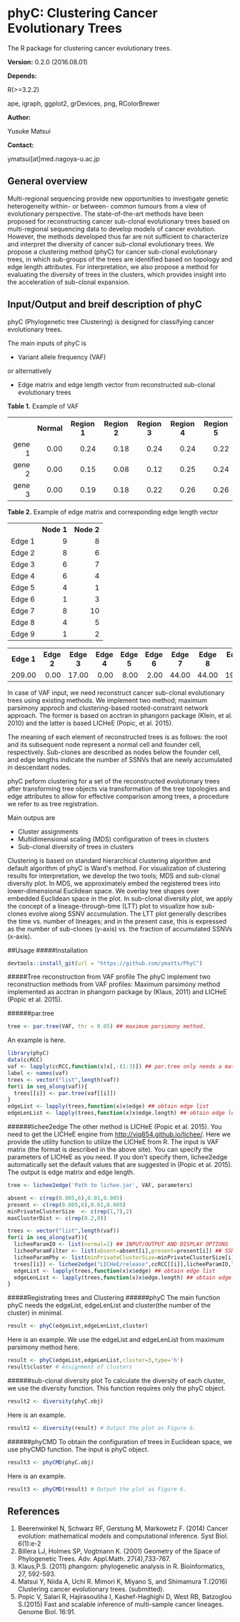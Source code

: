 # phyC: Clustering Cancer Evolutionary Trees
The R package for clustering cancer evolutionary trees. 

<strong>Version:</strong>
0.2.0 (2016.08.01)

<strong>Depends:</strong>

R(>=3.2.2)

ape, igraph, ggplot2, grDevices, png, RColorBrewer

<strong>Author:</strong>

Yusuke Matsui

<strong>Contact:</strong>

ymatsui[at]med.nagoya-u.ac.jp


## General overview
Multi-regional sequencing provide new opportunities to investigate genetic heterogeneity within- or between- common tumours from a view of evolutionary perspective. The state-of-the-art methods have been proposed for reconstructing cancer sub-clonal evolutionary trees based on multi-regional sequencing data to develop models of cancer evolution. However, the methods developed thus far are not sufficient to characterize and interpret the diversity of cancer sub-clonal evolutionary trees. We propose a clustering method (phyC) for cancer sub-clonal evolutionary trees, in which sub-groups of the trees are identified based on topology and edge length attributes. For interpretation, we also propose a method for evaluating the diversity of trees in the clusters, which provides insight into the acceleration of sub-clonal expansion. 

## Input/Output and breif description of phyC

phyC (Phylogenetic tree Clustering) is designed for classifying cancer evolutionary trees. 

The main inputs of phyC is
* Variant allele frequency (VAF)

or alternatively

* Edge matrix and edge length vector from reconstructed sub-clonal evolutionary trees

<strong>Table 1.</strong> Example of VAF
<table>
<tr> <th>  </th> <th> Normal </th> <th> Region 1 </th> <th> Region 2 </th> <th> Region 3 </th> <th> Region 4 </th> <th> Region 5 </th>  </tr>
  <tr> <td align="right">gene 1 </td> <td align="right"> 0.00 </td> <td align="right"> 0.24 </td> <td align="right"> 0.18 </td> <td align="right"> 0.24 </td> <td align="right"> 0.24 </td> <td align="right"> 0.22 </td> </tr>
  <tr> <td align="right">gene 2 </td> <td align="right"> 0.00 </td> <td align="right"> 0.15 </td> <td align="right"> 0.08 </td> <td align="right"> 0.12 </td> <td align="right"> 0.25 </td> <td align="right"> 0.24 </td> </tr>
  <tr> <td align="right">gene 3 </td> <td align="right"> 0.00 </td> <td align="right"> 0.19 </td> <td align="right"> 0.18 </td> <td align="right"> 0.22 </td> <td align="right"> 0.26 </td> <td align="right"> 0.26 </td> </tr>
   </table>
   
   
<strong>Table 2.</strong> Example of edge matrix and corresponding edge length vector
<table>
<tr> <th>  </th> <th>Node 1 </th> <th>Node 2 </th>  </tr>
  <tr> <td align="right">Edge 1 </td> <td align="right"> 9 </td> <td align="right"> 8 </td> </tr>
  <tr> <td align="right">Edge 2 </td> <td align="right"> 8 </td> <td align="right"> 6 </td> </tr>
  <tr> <td align="right">Edge 3 </td> <td align="right"> 6 </td> <td align="right"> 7 </td> </tr>
  <tr> <td align="right">Edge 4 </td> <td align="right"> 6 </td> <td align="right"> 4 </td> </tr>
  <tr> <td align="right">Edge 5 </td> <td align="right"> 4 </td> <td align="right"> 1 </td> </tr>
  <tr> <td align="right">Edge 6 </td> <td align="right"> 1 </td> <td align="right"> 3 </td> </tr>
  <tr> <td align="right">Edge 7 </td> <td align="right"> 8 </td> <td align="right"> 10 </td> </tr>
  <tr> <td align="right">Edge 8 </td> <td align="right"> 4 </td> <td align="right"> 5 </td> </tr>
  <tr> <td align="right">Edge 9 </td> <td align="right"> 1 </td> <td align="right"> 2 </td> </tr>
   </table>

<table>
<tr> <th>Edge 1 </th> <th>Edge 2 </th> <th>Edge 3 </th> <th>Edge 4 </th> <th>Edge 5 </th> <th>Edge 6 </th> <th>Edge 7 </th> <th>Edge 8 </th> <th>Edge 9 </th>  </tr>
  <tr> <td align="right"> 209.00 </td> <td align="right"> 0.00 </td> <td align="right"> 17.00 </td> <td align="right"> 0.00 </td> <td align="right"> 8.00 </td> <td align="right"> 2.00 </td> <td align="right"> 44.00 </td> <td align="right"> 44.00 </td> <td align="right"> 19.00 </td> </tr>
   </table>

In case of VAF input, we need reconstruct cancer sub-clonal evolutionary trees using existing methods. We implement two method; maximum parsimony approch and clustering-based rooted-constraint network approach. The former is based on acctran in phangorn package (Klein, et al. 2010) and the latter is based LICHeE (Popic, et al. 2015). 

The meaning of each element of reconstructed trees is as follows: the root and its subsequent node represent a normal cell and founder cell, respectively. Sub-clones are described as nodes below the founder cell, and edge lengths indicate the number of SSNVs that are newly accumulated in descendant nodes.

phyC peform clustering for a set of the reconstructed evolutionary trees after transforming tree objects via transformation of the tree topologies and edge attributes to allow for effective comparison among trees, a procedure we refer to as tree registration.

Main outpus are
* Cluster assignments
* Multidimensional scaling (MDS) configuration of trees in clusters
* Sub-clonal diversity of trees in clusters

Clustering is based on standard hierarchical clustering algorithm and default algorithm of phyC is Ward's method. 
For visualization of clustering results for interpretation, we develop the two tools; MDS and sub-clonal diversity plot. In MDS, we approximately embed the registered trees into lower-dimensional Euclidean space. We overlay tree shapes over embedded Euclidean space in the plot. In sub-clonal diversity plot, we apply the concept of a lineage-through-time (LTT) plot to visualize how sub-clones evolve along SSNV accumulation. The LTT plot generally describes the time vs. number of lineages; and in the present case, this is expressed as the number of sub-clones (y-axis) vs. the fraction of accumulated SSNVs (x-axis).


##Usage
#####Installation

```r:install_git.R
devtools::install_git(url = "https://github.com/ymatts/PhyC")
```

#####Tree reconstruction from VAF profile
The phyC implement two reconstruction methods from VAF profiles: Maximum parsimony method implemented as acctran in phangorn package by (Klaus, 2011) and LICHeE (Popic et al. 2015).

######par.tree
```r:par_tree.R
tree <- par.tree(VAF, thr = 0.05) ## maximum parsimony method. 
```

An example is here.

```r:par_tree.R
library(phyC)
data(ccRCC)
vaf <- lapply(ccRCC,function(x)x[,-(1:3)]) ## par.tree only needs a matrix of gene * (Normal / Region VAF).
label <- names(vaf)
trees <- vector("list",length(vaf))
for(i in seq_along(vaf)){
  trees[[i]] <- par.tree(vaf[[i]])
}
edgeList <- lapply(trees,function(x)x$edge) ## obtain edge list
edgeLenList <- lapply(trees,function(x)x$edge.length) ## obtain edge length list
```

######lichee2edge
The other method is LICHeE (Popic et al. 2015). You need to get the LICHeE engine from <a href="url">http://viq854.github.io/lichee/</a>. Here we provide the utility function to utilize the LICHeE from R. The input is VAF matrix (the format is described in the above site). You can specify the parameters of LICHeE as you need. If you don't specify them, lichee2edge automatically set the default values that are suggested in (Popic et al. 2015). The output is edge matrix and edge length. 
```r:lichee2edge.R
tree <- lichee2edge('Path to lichee.jar', VAF, parameters)
```
```r:lichee2edge.R
absent <- c(rep(0.005,6),0.01,0.005)
present <- c(rep(0.005,6),0.01,0.005)
minPrivateClusterSize  <- c(rep(1,7),2)
maxClusterDist <- c(rep(0.2,8))

trees <- vector("list",length(vaf))
for(i in seq_along(vaf)){  
  licheeParamIO <- list(normal=1) ## INPUT/OUTPUT AND DISPLAY OPTIONS
  licheeParamFilter <- list(absent=absent[i],present=present[i]) ## SSNV FILTERING AND CALLING parameter
  licheeParamPhy <- list(minPrivateClusterSize=minPrivateClusterSize[i],maxClusterDist=maxClusterDist[i]) ## PHYLOGENETIC NETWORK CONSTRUCTION AND TREE SEARCH parameter
  trees[[i]] <- lichee2edge("LICHeE/release",ccRCC[[i]],licheeParamIO,licheeParamFilter,licheeParamPhy)
  edgeList <- lapply(trees,function(x)x$edge) ## obtain edge list
  edgeLenList <- lapply(trees,function(x)x$edge.length) ## obtain edge length list
}
```
#####Registrating trees and Clustering
######phyC
The main function phyC needs the edgeList, edgeLenList and cluster(the number of the cluster) in minimal. 

```r:phyC.R
result <- phyC(edgeList,edgeLenList,cluster)
```

Here is an example. We use the edgeList and edgeLenList from maximum parsimony method here.
```r:phyC.R
result <- phyC(edgeList,edgeLenList,cluster=3,type='h')
result$cluster # Assignment of clusters
```


######sub-clonal diversity plot
To calculate the diversity of each cluster, we use the diversity function. This function requires only the phyC object.
```r:diversity.R
result2 <- diversity(phyC.obj)
```

Here is an example.

```r:diversity.R
result2 <- diversity(result) # Output the plot as Figure 6.
```

######phyCMD
To obtain the configuration of trees in Euclidean space, we use phyCMD function. The input is phyC object.

```r:phyCMD.R
result3 <- phyCMD(phyC.obj)
```

Here is an example.

```r:phyCMD.R
result3 <- phyCMD(result) # Output the plot as Figure 6.
```

## References
1. Beerenwinkel N, Schwarz RF, Gerstung M, Markowetz F. (2014)  Cancer  evolution:   mathematical  models  and computational inference. Syst Biol. 6(1):e-2
2. Billera LJ, Holmes SP, Vogtmann K. (2001) Geometry of the Space of Phylogenetic Trees. Adv. Appl.Math. 27(4),733-767.
3. Klaus,P.S. (2011) phangorn: phylogenetic analysis in R. Bioinformatics, 27, 592-593.
4. Matsui Y, Niida A, Uchi R. Mimori K, Miyano S, and Shimamura T.(2016) Clustering cancer evolutionary trees. (submitted).
5. Popic V, Salari R, Hajirasouliha I, Kashef-Haghighi D, West RB, Batzoglou S.(2015) Fast and scalable inference of multi-sample cancer lineages. Genome Biol. 16:91.
